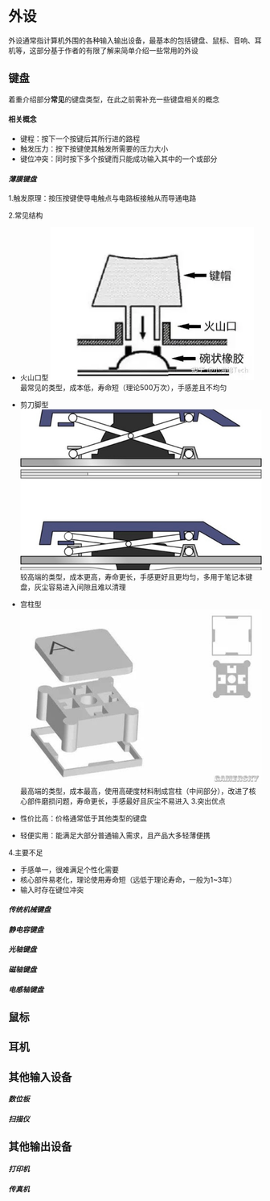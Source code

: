 # **外设**

外设通常指计算机外围的各种输入输出设备，最基本的包括键盘、鼠标、音响、耳机等，这部分基于作者的有限了解来简单介绍一些常用的外设

## 键盘

着重介绍部分**常见**的键盘类型，在此之前需补充一些键盘相关的概念

#### **相关概念**

* 键程：按下一个按键后其所行进的路程
* 触发压力：按下按键使其触发所需要的压力大小
* 键位冲突：同时按下多个按键而只能成功输入其中的一个或部分

#### *薄膜键盘*

1.触发原理：按压按键使导电触点与电路板接触从而导通电路

2.常见结构

* 火山口型
  ![](res/10/火山口型.webp)
  最常见的类型，成本低，寿命短（理论500万次），手感差且不均匀
* 剪刀脚型
  ![](res/10/剪刀脚型.jpeg)
  较高端的类型，成本更高，寿命更长，手感更好且更均匀，多用于笔记本键盘，灰尘容易进入间隙且难以清理
* 宫柱型
  ![](res/10/宫柱型.jpg)
  最高端的类型，成本最高，使用高硬度材料制成宫柱（中间部分），改进了核心部件磨损问题，寿命更长，手感最好且灰尘不易进入
  3.突出优点

* 性价比高：价格通常低于其他类型的键盘
* 轻便实用：能满足大部分普通输入需求，且产品大多轻薄便携

4.主要不足

* 手感单一，很难满足个性化需要
* 核心部件易老化，理论使用寿命短（远低于理论寿命，一般为1~3年）
* 输入时存在键位冲突

#### *传统机械键盘*

#### *静电容键盘*

#### *光轴键盘*

#### *磁轴键盘*

#### *电感轴键盘*

## 鼠标

## 耳机

## 其他输入设备

#### *数位板*

#### *扫描仪*

## 其他输出设备

#### *打印机*

#### *传真机*
